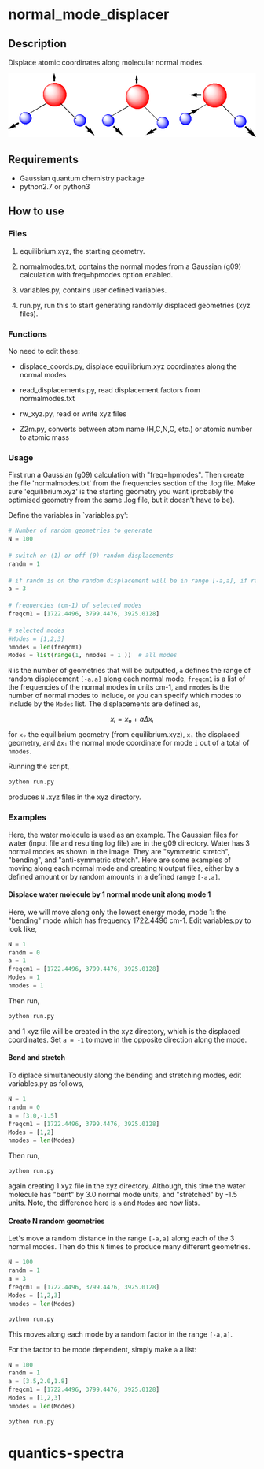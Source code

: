 # normal\_mode\_displacer

## Description
Displace atomic coordinates along molecular normal modes.

![watermodes](watermodes.gif)

## Requirements

- Gaussian quantum chemistry package
- python2.7 or python3

## How to use

### Files

1. equilibrium.xyz, the starting geometry.

2. normalmodes.txt, contains the normal modes from a Gaussian (g09) calculation with freq=hpmodes option enabled.

3. variables.py, contains user defined variables.

4. run.py, run this to start generating randomly displaced geometries (xyz files).

### Functions

No need to edit these:

- displace\_coords.py, displace equilibrium.xyz coordinates along the normal modes 

- read\_displacements.py, read displacement factors from normalmodes.txt

- rw\_xyz.py, read or write xyz files 

- Z2m.py, converts between atom name (H,C,N,O, etc.) or atomic number to atomic mass

### Usage

First run a Gaussian (g09) calculation with "freq=hpmodes". Then create the file 'normalmodes.txt' from the frequencies section of the .log file. Make sure 'equilibrium.xyz' is the starting geometry you want (probably the optimised geometry from the same .log file, but it doesn't have to be). 

Define the variables in `variables.py':

```python
# Number of random geometries to generate
N = 100

# switch on (1) or off (0) random displacements
randm = 1

# if randm is on the random displacement will be in range [-a,a], if randm is off it will displace by exactly a
a = 3

# frequencies (cm-1) of selected modes
freqcm1 = [1722.4496, 3799.4476, 3925.0128] 

# selected modes
#Modes = [1,2,3]
nmodes = len(freqcm1)
Modes = list(range(1, nmodes + 1 ))  # all modes
```

``N`` is the number of geometries that will be outputted, ``a`` defines the range of random displacement ``[-a,a]`` along each normal mode, ``freqcm1`` is a list of the frequencies of the normal modes in units cm-1, and ``nmodes`` is the number of normal modes to include, or you can specify which modes to include by the ``Modes`` list. The displacements are defined as,

```math 
xᵢ= x₀ + aΔxᵢ
```
for ``x₀`` the equilibrium geometry (from equilibrium.xyz), ``xᵢ`` the displaced geometry, and ``Δxᵢ`` the normal mode coordinate for mode ``i`` out of a total of ``nmodes``. 

Running the script,
```python
python run.py
```

produces ``N`` .xyz files in the xyz directory.

### Examples

Here, the water molecule is used as an example. The Gaussian files for water (input file and resulting log file) are in the g09 directory.
Water has 3 normal modes as shown in the image. They are "symmetric stretch", "bending", and "anti-symmetric stretch". Here are some examples of moving along each normal mode and creating ``N`` output files, either by a defined amount or by random amounts in a defined range ``[-a,a]``.

#### Displace water molecule by 1 normal mode unit along mode 1

Here, we will move along only the lowest energy mode, mode 1: the "bending" mode which has frequency 1722.4496 cm-1.
Edit variables.py to look like, 

```python
N = 1
randm = 0
a = 1
freqcm1 = [1722.4496, 3799.4476, 3925.0128] 
Modes = 1
nmodes = 1
```
Then run,

```python
python run.py
```
and 1 xyz file will be created in the xyz directory, which is the displaced coordinates. Set ``a = -1`` to move in the opposite direction along the mode.

#### Bend and stretch

To diplace simultaneously along the bending and stretching modes, edit variables.py as follows, 

```python
N = 1
randm = 0
a = [3.0,-1.5]
freqcm1 = [1722.4496, 3799.4476, 3925.0128] 
Modes = [1,2]
nmodes = len(Modes)
```
Then run,

```python
python run.py
```
again creating 1 xyz file in the xyz directory. Although, this time the  water molecule has "bent" by 3.0 normal mode units, and "stretched" by -1.5 units. Note, the difference here is ``a`` and ``Modes`` are now lists.

#### Create N random geometries

Let's move a random distance in the range ``[-a,a]`` along each of the 3 normal modes. Then do this ``N`` times to produce many different geometries.

```python
N = 100
randm = 1
a = 3
freqcm1 = [1722.4496, 3799.4476, 3925.0128] 
Modes = [1,2,3]
nmodes = len(Modes)
```

```python
python run.py
```

This moves along each mode by a random factor in the range ``[-a,a]``. 

For the factor to be mode dependent, simply make ``a`` a list:

```python
N = 100
randm = 1
a = [3.5,2.0,1.8]
freqcm1 = [1722.4496, 3799.4476, 3925.0128]
Modes = [1,2,3]
nmodes = len(Modes)
```

```python
python run.py
```
# quantics-spectra
